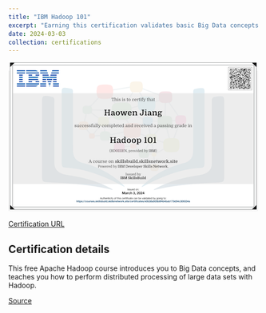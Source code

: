 ```yaml
---
title: "IBM Hadoop 101"
excerpt: "Earning this certification validates basic Big Data concepts and common operations with Apache Hadoop.<br/><img src='/images/ibm-hadoop-101.png'>"
date: 2024-03-03
collection: certifications
---
```


![](/images/ibm-hadoop-101.png)

[Certification URL](https://courses.skillsbuild.skillsnetwork.site/certificates/e0b38a505b8f4b4bab170d54c309334a)

## Certification details

This free Apache Hadoop course introduces you to Big Data concepts, and teaches you how to perform distributed processing of large data sets with Hadoop.

[Source](https://skills.yourlearning.ibm.com/activity/SN-COURSE-V1:BIGDATAUNIVERSITY+BD0111EN+V1)
<!--stackedit_data:
eyJoaXN0b3J5IjpbLTM4NDA2MjA5Ml19
-->